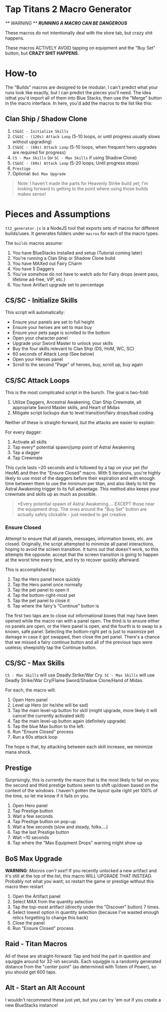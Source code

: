 # Tap Titans 2 Macro Generator


_** WARNING **_
_**RUNNING A MACRO CAN BE DANGEROUS**_

These macros do not intentionally deal with the store tab, but crazy shit happens.

These macros ACTIVELY AVOID tapping on equipment and the "Buy Set" button, but __CRAZY SHIT HAPPENS__.

# How-to

The "Builds" macros are designed to be modular; I can't predict what your runs look like exactly, but I can predict the
pieces you'll need. The idea isthat you'd import all of them into Blue Stacks, then use the "Merge" button in the macro
interface. In here, you'd add the macros to the list like this:

## Clan Ship / Shadow Clone
1. `CS&SC - Initialize Skills`
1. `CS&SC - (120s) Attack Loop` (5-10 loops, or until progress usually slows without upgrading)
1. `CS&SC - (60s) Attack Loop` (5-10 loops, when frequent hero upgrades are required for progress)
1. `CS - Max Skills` (or `SC - Max Skills` if using Shadow Clone)
1. `CS&SC - (60s) Attack Loop` (5-20 loops, Until progress stops)
1. `Prestige`
1. Optional: `BoS Max Upgrade`

> Note: I haven't made the parts for Heavenly Strike build yet; I'm looking forward to getting to the point where using
those builds makes sense!

# Pieces and Assumptions

`tt2_generator.js` is a NodeJS tool that exports sets of macros for different builds/uses. It generates folders under
`macros` for each of the macro types.

The `builds` macros assume:
1. You have BlueStacks installed and setup (Tutorial coming later)
1. You're running a Clan Ship or Shadow Clone build
1. You have MAXed out Fairy Charm
1. You have 5 Daggers
1. You've somehow do not have to watch ads for Fairy drops (event pass, lifetime ad-free, VIP, etc.)
1. You have Artifact upgrade set to percentage

## CS/SC - Initialize Skills

This script will automatically:

- Ensure your panels are set to full height
- Ensure your heroes are set to max buy
- Ensure your pets page is scrolled to the bottom
- Open your character panel
- Upgrade your Sword Master to unlock your skills
- Buy the four skills relevant to Clan Ship (DS, HoM, WC, SC)
- 60 seconds of Attack Loop (See below)
- Open your Heroes panel
- Scroll to the second "Page" of heroes, buy, scroll up, buy again

## CS/SC Attack Loops

This is the most complicated script in the bunch. The goal is two-fold:

1. Utilize Daggers, Ancestral Awakening, Clan Ship Crewmate, all appropriate Sword Master skills, and Heart of Midas
1. Mitigate script lockups due to level transition/fairy drops/bad coding

Neither of these is straight-forward, but the attacks are easier to explain:

For every dagger:
1. Activate all skills
1. Tap every\* potential spawn/jump point of Astral Awakening
1. Tap a dagger
1. Tap Crewmate

This cycle lasts ~20 seconds and is followed by a tap on your pet (for HeoM) and then the "Ensure Closed" macro. With 5 iterations, you're highly likely to use most of the daggers before their expiration and with enough time between them to use the minimum per titan, and also likely to hit the Astral Awakening trigger to its full advantage. This method also keeps your crewmate and skills up as much as possible.

> \*Every potential spawn of Astral Awakening.... EXCEPT those near the equipment drop. The ones around the "Buy Set"
> button are actually safely clickable - just needed to get creative

### Ensure Closed

Attempt to ensure that all panels, messages, information boxes, etc. are closed. Originally, the script attempted to minimize all panel interactions, hoping to avoid the screen transition. It turns out that doesn't work, so this attempts the opposite: accept that the screen transition is going to happen at the worst time every time, and try to recover quickly afterward.

This is accomplished by:

1. Tap the Hero panel twice quickly
1. Tap the Hero panel once normally
1. Tap the pet panel to open it
1. Tap the bottom-right-most pet
1. Tap the pet panel to close it
1. Tap where the fairy's "Continue" button is

The first two taps are to close out informational boxes that may have been opened while the macro ran with a panel open. The third is to ensure either no panels are open, or the Hero panel is open, and the fourth is to swap to a known, safe panel. Selecting the bottom-right pet is just to maximize pet damage in case it got swapped, then close the pet panel. There's a chance that we missed a fairy continue button and all of the previous taps were useless; sheepishly tap the Continue button.

## CS/SC - Max Skills

`CS - Max Skills` will use Deadly Strike/War Cry.
`SC - Max Skills` will use Deadly Strike/War Cry/Flame Sword/Shadow Clone/Hand of Midas.

For each, the macro will:

1. Open Hero panel
1. Level up Hero (or he/she will be sad)
1. Tap the main level-up button for skill (might upgrade, more likely it will cancel the currently activated skill)
1. Tap the main level-up button again (definitely upgrade)
1. Tap the blue Max button to the left.
1. Run "Ensure Closed" process
1. Run a 60s attack loop

The hope is that, by attacking between each skill increase, we minimize mana shock.

## Prestige

Surprisingly, this is currently the macro that is the most likely to fail on you; the second and third prestige buttons seem to shift up/down based on the content of the windows. I haven't gotten the layout quite right yet 100% of the time, so let me know if it fails on you.

1. Open Hero panel
1. Tap Prestige button
1. Wait a few seconds
1. Tap Prestige button on pop-up
1. Wait a few seconds (slow and steady, folks....)
1. Tap the last Prestige button
1. Wait ~10 seconds
1. Tap where the "Max Equipment Drops" warning might show up

## BoS Max Upgrade

**WARNING**: *Macros can't see!!* If you recently unlocked a new artifact and it's still at the top of the list, this macro WILL UPGRADE THAT INSTEAD. Probably not what you want; so restart the game or prestige without this macro then restart

1. Open the Artifact panel
1. Select MAX from the quantity selection
1. Tap the top-most artifact (directly under the "Discover" button) 7 times.
1. Select lowest option in quantity selection (because I've wasted enough relics forgetting to change this back)
1. Close the panel
1. Run "Ensure Closed" process

## Raid - Titan Macros

All of these are straight-forward: Tap and hold the part in question and squiggle around for 32-ish seconds. Each squiggle is a randomly generated distance from the "center point" (as determined with Totem of Power), so you should get 600 taps.

## Alt - Start an Alt Account

I wouldn't recommend these just yet, but you can try 'em out if you create a new BlueStacks instance!
